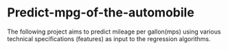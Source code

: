 # Predict-mpg-of-the-automobile
The following project aims to predict mileage per gallon(mps) using various technical specifications (features) as input to the regression algorithms. 
